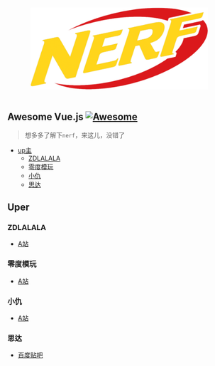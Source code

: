 <p align="center">
  <br>
  <img width="400" src="./assets/nerf-logo.png" alt="logo of nerf">
  <br>
  <br>
</p>

## Awesome Vue.js [![Awesome](https://cdn.rawgit.com/sindresorhus/awesome/d7305f38d29fed78fa85652e3a63e154dd8e8829/media/badge.svg)](https://github.com/sindresorhus/awesome)

> 想多多了解下`nerf`，来这儿，没错了

- [up主](#uper)
  - [ZDLALALA](#ZDLALALA)
  - [零度模玩](#零度模玩)
  - [小仇](#小仇)
  - [思达](#思达)


## Uper

### ZDLALALA

- [A站](https://www.acfun.cn/u/40572513)

### 零度模玩

- [A站](https://www.acfun.cn/u/4469856)

### 小仇

- [A站](https://www.acfun.cn/u/37284963)

### 思达

- [百度贴吧](https://tieba.baidu.com/home/main?un=%E6%80%9D%E8%BE%BE%E6%99%93%E5%90%A7)

